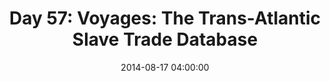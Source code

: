 ---
permalink: /jekyll/update/2014/08/17/day57
redirect_to: http://arounddh.elotroalex.com/jekyll/update/2014/08/17/day57
layout: post
title:  "Day 57: Voyages: The Trans-Atlantic Slave Trade Database"
date:   2014-08-17 04:00:00
categories: jekyll update
---